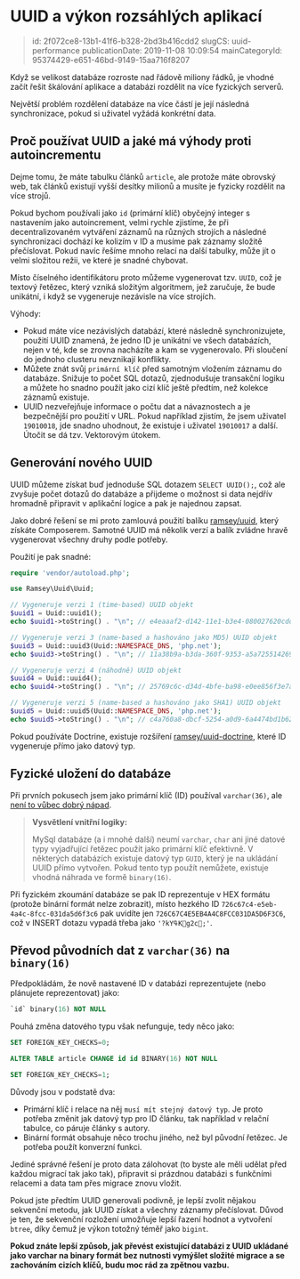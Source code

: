 UUID a výkon rozsáhlých aplikací
================================

> id: 2f072ce8-13b1-41f6-b328-2bd3b416cdd2
> slugCS: uuid-performance
> publicationDate: 2019-11-08 10:09:54
> mainCategoryId: 95374429-e651-46bd-9149-15aa716f8207

Když se velikost databáze rozroste nad řádově miliony řádků, je vhodné začít řešit škálování aplikace a databázi rozdělit na více fyzických serverů.

Největší problém rozdělení databáze na více částí je její následná synchronizace, pokud si uživatel vyžádá konkrétní data.

Proč používat UUID a jaké má výhody proti autoincrementu
--------------------------------------------------------

Dejme tomu, že máte tabulku článků `article`, ale protože máte obrovský web, tak článků existují vyšší desítky milionů a musíte je fyzicky rozdělit na více strojů.

Pokud bychom používali jako `id` (primární klíč) obyčejný integer s nastavením jako autoincrement, velmi rychle zjistíme, že při decentralizovaném vytváření záznamů na různých strojích a následné synchronizaci dochází ke kolizím v ID a musíme pak záznamy složitě přečíslovat. Pokud navíc řešíme mnoho relací na další tabulky, může jít o velmi složitou režii, ve které je snadné chybovat.

Místo číselného identifikátoru proto můžeme vygenerovat tzv. `UUID`, což je textový řetězec, který vzniká složitým algoritmem, jež zaručuje, že bude unikátní, i když se vygeneruje nezávisle na více strojích.

Výhody:

- Pokud máte více nezávislých databází, které následně synchronizujete, použití UUID znamená, že jedno ID je unikátní ve všech databázích, nejen v té, kde se zrovna nacházíte a kam se vygenerovalo. Při sloučení do jednoho clusteru nevznikají konflikty.
- Můžete znát svůj `primární klíč` před samotným vložením záznamu do databáze. Snižuje to počet SQL dotazů, zjednodušuje transakční logiku a můžete ho snadno použít jako cizí klíč ještě předtím, než kolekce záznamů existuje.
- UUID nezveřejňuje informace o počtu dat a návaznostech a je bezpečnější pro použití v URL. Pokud například zjistím, že jsem uživatel `19010018`, jde snadno uhodnout, že existuje i uživatel `19010017` a další. Útočit se dá tzv. Vektorovým útokem.

Generování nového UUID
----------------------

UUID můžeme získat buď jednoduše SQL dotazem `SELECT UUID();`, což ale zvyšuje počet dotazů do databáze a přijdeme o možnost si data nejdřív hromadně připravit v aplikační logice a pak je najednou zapsat.

Jako dobré řešení se mi proto zamlouvá použití balíku <a href="https://github.com/ramsey/uuid">ramsey/uuid</a>, který získáte Composerem. Samotné UUID má několik verzí a balík zvládne hravě vygenerovat všechny druhy podle potřeby.

Použití je pak snadné:

```php
require 'vendor/autoload.php';

use Ramsey\Uuid\Uuid;

// Vygeneruje verzi 1 (time-based) UUID objekt
$uuid1 = Uuid::uuid1();
echo $uuid1->toString() . "\n"; // e4eaaaf2-d142-11e1-b3e4-080027620cdd

// Vygeneruje verzi 3 (name-based a hashováno jako MD5) UUID objekt
$uuid3 = Uuid::uuid3(Uuid::NAMESPACE_DNS, 'php.net');
echo $uuid3->toString() . "\n"; // 11a38b9a-b3da-360f-9353-a5a725514269

// Vygeneruje verzi 4 (náhodně) UUID objekt
$uuid4 = Uuid::uuid4();
echo $uuid4->toString() . "\n"; // 25769c6c-d34d-4bfe-ba98-e0ee856f3e7a

// Vygeneruje verzi 5 (name-based a hashováno jako SHA1) UUID objekt
$uuid5 = Uuid::uuid5(Uuid::NAMESPACE_DNS, 'php.net');
echo $uuid5->toString() . "\n"; // c4a760a8-dbcf-5254-a0d9-6a4474bd1b62
```

Pokud používáte Doctrine, existuje rozšíření <a href="https://github.com/ramsey/uuid-doctrine">ramsey/uuid-doctrine</a>, které ID vygeneruje přímo jako datový typ.

Fyzické uložení do databáze
---------------------------

Při prvních pokusech jsem jako primární klíč (ID) používal `varchar(36)`, ale <a href="https://www.facebook.com/groups/backendisti/permalink/2465260887049808/">není to vůbec dobrý nápad</a>.

> **Vysvětlení vnitřní logiky:**
>
> MySql databáze (a i mnohé další) neumí `varchar`, `char` ani jiné datové typy vyjadřující řetězec použít jako primární klíč efektivně.
> V některých databázích existuje datový typ `GUID`, který je na ukládání UUID přímo vytvořen. Pokud tento typ použít nemůžete, existuje vhodná náhrada ve formě `binary(16)`.

Při fyzickém zkoumání databáze se pak ID reprezentuje v HEX formátu (protože binární formát nelze zobrazit), místo hezkého ID `726c67c4-e5eb-4a4c-8fcc-031da5d6f3c6` pak uvidíte jen `726C67C4E5EB4A4C8FCC031DA5D6F3C6`, což v INSERT dotazu vypadá třeba jako  `'?kYߟKg2c;'`.

Převod původních dat z `varchar(36)` na `binary(16)`
----------------------------------------------------

Předpokládám, že nově nastavené ID v databázi reprezentujete (nebo plánujete reprezentovat) jako:

```sql
`id` binary(16) NOT NULL
```

Pouhá změna datového typu však nefunguje, tedy něco jako:

```sql
SET FOREIGN_KEY_CHECKS=0;

ALTER TABLE article CHANGE id id BINARY(16) NOT NULL

SET FOREIGN_KEY_CHECKS=1;
```

Důvody jsou v podstatě dva:

- Primární klíč i relace na něj `musí mít stejný datový typ`. Je proto potřeba změnit jak datový typ pro ID článku, tak například v relační tabulce, co páruje články s autory.
- Binární formát obsahuje něco trochu jiného, než byl původní řetězec. Je potřeba použít konverzní funkci.

Jediné správné řešení je proto data zálohovat (to byste ale měli udělat před každou migrací tak jako tak), připravit si prázdnou databázi s funkčními relacemi a data tam přes migrace znovu vložit.

Pokud jste předtím UUID generovali podivně, je lepší zvolit nějakou sekvenční metodu, jak UUID získat a všechny záznamy přečíslovat. Důvod je ten, že sekvenční rozložení umožňuje lepší řazení hodnot a vytvoření `btree`, díky čemuž je výkon totožný téměř jako `bigint`.

**Pokud znáte lepší způsob, jak převést existující databázi z UUID ukládané jako varchar na binary formát bez nutnosti vymýšlet složité migrace a se zachováním cizích klíčů, budu moc rád za zpětnou vazbu.**
